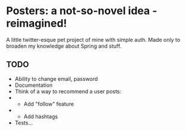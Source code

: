 # Posters: a not-so-novel idea - reimagined!

A little twitter-esque pet project of mine with simple auth. Made only to broaden my knowledge about Spring and stuff.

## TODO

- Ability to change email, password
- Documentation
- Think of a way to recommend a user posts:
- - Add "follow" feature
- - Add hashtags
- Tests...